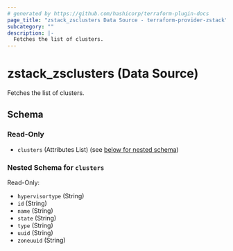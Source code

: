 ```yaml
---
# generated by https://github.com/hashicorp/terraform-plugin-docs
page_title: "zstack_zsclusters Data Source - terraform-provider-zstack"
subcategory: ""
description: |-
  Fetches the list of clusters.
---
```


# zstack_zsclusters (Data Source)

Fetches the list of clusters.



<!-- schema generated by tfplugindocs -->
## Schema

### Read-Only

- `clusters` (Attributes List) (see [below for nested schema](#nestedatt--clusters))

<a id="nestedatt--clusters"></a>
### Nested Schema for `clusters`

Read-Only:

- `hypervisortype` (String)
- `id` (String)
- `name` (String)
- `state` (String)
- `type` (String)
- `uuid` (String)
- `zoneuuid` (String)
